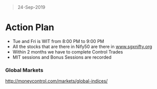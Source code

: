 > 24-Sep-2019
# Action Plan

- Tue and Fri is WIT from 8:00 PM to 9:00 PM
- All the stocks that are there in Nify50 are there in www.sgxnifty.org
- Within 2 months we have to complete Control Trades
- MIT sessions and Bonus Sessions are recorded

### Global Markets
http://moneycontrol.com/markets/global-indices/


<!--stackedit_data:
eyJoaXN0b3J5IjpbOTcyMjEzOTk2XX0=
-->